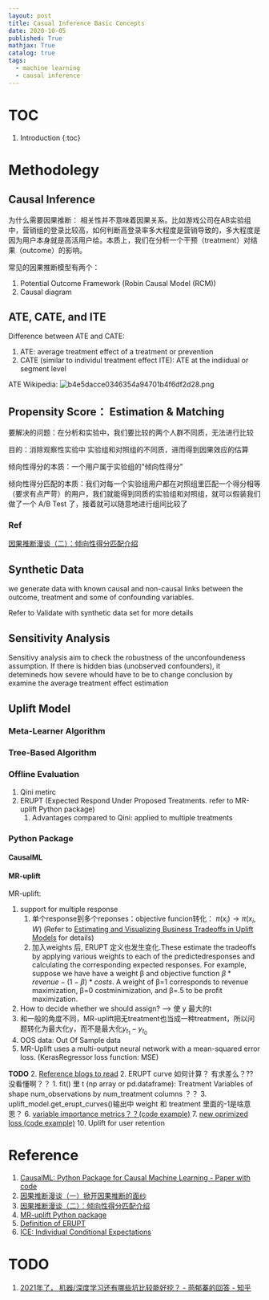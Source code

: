 ```yaml
---
layout: post
title: Casual Inference Basic Concepts
date: 2020-10-05
published: True
mathjax: True
catalog: true
tags:
  - machine learning
  - causal inference
---
```

# TOC
1. Introduction
{:toc}

# Methodolegy

## Causal Inference
为什么需要因果推断： 相关性并不意味着因果关系。比如游戏公司在AB实验组中，营销组的登录比较高，如何判断高登录率多大程度是营销导致的，多大程度是因为用户本身就是高活用户给。本质上，我们在分析一个干预（treatment）对结果（outcome）的影响。

常见的因果推断模型有两个：
1. Potential Outcome Framework (Robin Causal Model (RCM))
2. Causal diagram

## ATE, CATE, and ITE
Difference between ATE and CATE:
1. ATE: average treatment effect of a treatment or prevention
2. CATE (similar to individul treatment effect ITE): ATE at the indiidual or segment level 

ATE Wikipedia:
![b4e5dacce0346354a94701b4f6df2d28.png](evernotecid://665CD574-A4AA-4D10-8D15-0D4660C8F018/appyinxiangcom/12900596/ENResource/p3614)



## Propensity Score： Estimation & Matching

要解决的问题：在分析和实验中，我们要比较的两个人群不同质，无法进行比较

目的：消除观察性实验中 实验组和对照组的不同质，进而得到因果效应的估算

倾向性得分的本质：一个用户属于实验组的"倾向性得分"

倾向性得分匹配的本质：我们对每一个实验组用户都在对照组里匹配一个得分相等（要求有点严苛）的用户，我们就能得到同质的实验组和对照组，就可以假装我们做了一个 A/B Test 了，接着就可以随意地进行组间比较了

### Ref

[因果推断漫谈（二）：倾向性得分匹配介绍](https://dango.rocks/blog/2019/01/20/Causal-Inference-Introduction2-Propensity-Score-Matching/)

## Synthetic Data

we generate data with known causal and non-causal links between the outcome, treatment and some of confounding variables.

Refer to Validate with synthetic data set for more details

## Sensitivity Analysis

Sensitivy analysis aim to check the robustness of the unconfoundeness assumption. If there is hidden bias (unobserved confounders), it detemineds how severe whould have to be to change conclusion by examine the average treatment effect estimation

## Uplift Model
### Meta-Learner Algorithm
### Tree-Based Algorithm
### Offline Evaluation
1. Qini metirc
2. ERUPT (Expected Respond Under Proposed Treatments. refer to MR-uplift Python package)
    1. Advantages compared to Qini: applied to multiple treatments

### Python Package
#### CausalML
#### MR-uplift
MR-uplift:

1. support for multiple response
    1. 单个response到多个reponses：objective funcion转化： $\pi(x_i) \rightarrow \pi(x_i, W)$ (Refer to [Estimating and Visualizing Business Tradeoffs in Uplift Models](https://medium.com/building-ibotta/estimating-and-visualizing-business-tradeoffs-in-uplift-models-80ff845a5698) for details)
    2. 加入weights 后, ERUPT 定义也发生变化.These estimate the tradeoffs by applying various weights to each of the predictedresponses and calculating the corresponding expected responses. For example, suppose we have have a weight β and objective function $\beta*revenue-(1-\beta)*costs$. A weight of β=1 corresponds to revenue maximization, β=0 costminimization, and β=.5 to be profit maximization.
2. How to decide whether we should assign? ——> 使 y 最大的t
3. 和一般的角度不同，MR-uplift把无treatment也当成一种treatment，所以问题转化为最大化y，而不是最大化$y_{t_1} -y_{t_0}$
4. OOS data: Out Of Sample data
5. MR-Uplift uses a multi-output neural network with a mean-squared error loss. (KerasRegressor loss function: MSE)

**TODO**
2. [Reference blogs to read](https://github.com/Ibotta/mr_uplift)
2. ERUPT curve 如何计算？ 有求差么？?? 没看懂啊？？
    1. fit() 里 t (np array or pd.dataframe): Treatment Variables of shape num_observations by num_treatment columns ？？
    3. uplift_model.get_erupt_curves()输出中 weight 和 treatment 里面的-1是啥意思？
6. [variable importance metrics？？(code example)](https://github.com/Ibotta/mr_uplift/blob/master/examples/mr_uplift_variable_importance_example.ipynb)
7. [new oprimized loss (code example)](https://github.com/Ibotta/mr_uplift/blob/master/examples/mr_uplift_new_optimized_loss.ipynb)
10. Uplift for user retention


# Reference
1. [CausalML: Python Package for Causal Machine Learning - Paper with code](https://ml.paperswithcode.com/paper/causalml-python-package-for-causal-machine)
2. [因果推断漫谈（一）掀开因果推断的面纱](https://dango.rocks/blog/2019/01/08/Causal-Inference-Introduction1/)
3. [因果推断漫谈（二）：倾向性得分匹配介绍](https://dango.rocks/blog/2019/01/20/Causal-Inference-Introduction2-Propensity-Score-Matching/)
4. [MR-uplift Python package](https://github.com/Ibotta/mr_uplift)
2. [Definition of ERUPT](https://medium.com/building-ibotta/erupt-expected-response-under-proposed-treatments-ff7dd45c84b4) 
3. [ICE: Individual Conditional Expectations](https://arxiv.org/pdf/1309.6392.pdf)


# TODO
1. [2021年了， 机器/深度学习还有哪些坑比较能好挖？ - 苘郁蓁的回答 - 知乎](https://www.zhihu.com/question/440538267/answer/1695274083)


